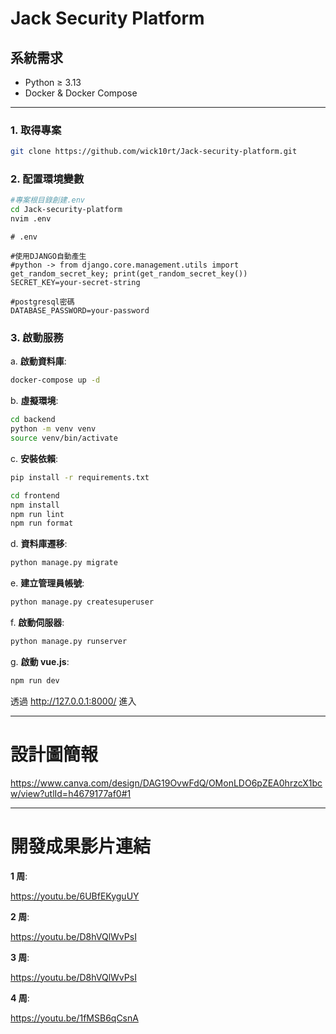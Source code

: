 # Jack Security Platform

## 系統需求

- Python ≥ 3.13
- Docker & Docker Compose

---

### 1. 取得專案

```bash
git clone https://github.com/wick10rt/Jack-security-platform.git
```

### 2. 配置環境變數

```bash
#專案根目錄創建.env
cd Jack-security-platform
nvim .env
```

```dotenv
# .env

#使用DJANGO自動產生
#python -> from django.core.management.utils import get_random_secret_key; print(get_random_secret_key())
SECRET_KEY=your-secret-string

#postgresql密碼
DATABASE_PASSWORD=your-password
```

### 3. 啟動服務

a. **啟動資料庫**:

```bash
docker-compose up -d
```

b. **虛擬環境**:

```bash
cd backend
python -m venv venv
source venv/bin/activate
```

c. **安裝依賴**:

```bash
pip install -r requirements.txt

cd frontend
npm install
npm run lint
npm run format
```

d. **資料庫遷移**:

```bash
python manage.py migrate
```

e. **建立管理員帳號**:

```bash
python manage.py createsuperuser
```

f. **啟動伺服器**:

```bash
python manage.py runserver
```

g. **啟動 vue.js**:

```bash
npm run dev
```

透過 http://127.0.0.1:8000/ 進入

---

# 設計圖簡報

https://www.canva.com/design/DAG19OvwFdQ/OMonLDO6pZEA0hrzcX1bcw/view?utlId=h4679177af0#1

---

# 開發成果影片連結

**1 周**:

https://youtu.be/6UBfEKyguUY

**2 周**:

https://youtu.be/D8hVQlWvPsI

**3 周**:

https://youtu.be/D8hVQlWvPsI

**4 周**:

https://youtu.be/1fMSB6qCsnA
